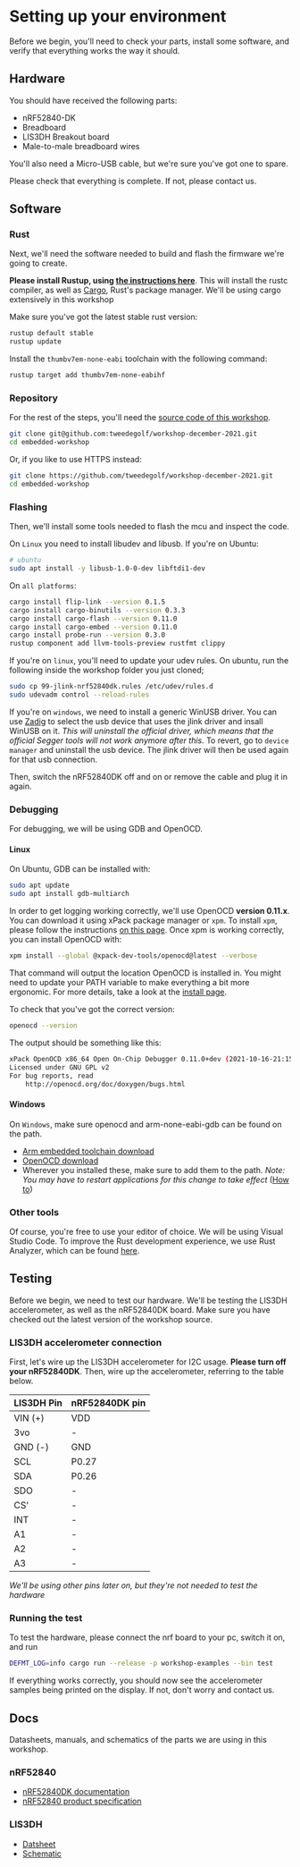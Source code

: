 <div class="read">

# Setting up your environment
Before we begin, you'll need to check your parts, install some software, and verify that everything works the way it should.
## Hardware
You should have received the following parts:

- nRF52840-DK
- Breadboard
- LIS3DH Breakout board
- Male-to-male breadboard wires

You'll also need a Micro-USB cable, but we're sure you've got one to spare.

Please check that everything is complete. If not, please contact us.

## Software

### Rust

Next, we'll need the software needed to build and flash the firmware we're going to create.

**Please install Rustup, using [the instructions here](https://rustup.rs/)**. This will install the rustc compiler, as well as [Cargo](https://doc.rust-lang.org/cargo/), Rust's package manager. We'll be using cargo extensively in this workshop

Make sure you've got the latest stable rust version:
```bash
rustup default stable
rustup update
```

Install the `thumbv7em-none-eabi` toolchain with the following command:
```bash
rustup target add thumbv7em-none-eabihf
```

### Repository

For the rest of the steps, you'll need the [source code of this workshop](https://github.com/tweedegolf/workshop-december-2021/).

```bash
git clone git@github.com:tweedegolf/workshop-december-2021.git
cd embedded-workshop
```
Or, if you like to use HTTPS instead:
```bash
git clone https://github.com/tweedegolf/workshop-december-2021.git
cd embedded-workshop
```

### Flashing

Then, we'll install some tools needed to flash the mcu and inspect the code.

On `Linux` you need to install libudev and libusb. If you're on Ubuntu:
```bash
# ubuntu
sudo apt install -y libusb-1.0-0-dev libftdi1-dev
```

On `all platforms`:
```bash
cargo install flip-link --version 0.1.5
cargo install cargo-binutils --version 0.3.3
cargo install cargo-flash --version 0.11.0
cargo install cargo-embed --version 0.11.0
cargo install probe-run --version 0.3.0
rustup component add llvm-tools-preview rustfmt clippy
```

If you're on `linux`, you'll need to update your udev rules.
On ubuntu, run the following inside the workshop folder you just cloned;

```bash
sudo cp 99-jlink-nrf52840dk.rules /etc/udev/rules.d
sudo udevadm control --reload-rules
```

If you're on `windows`, we need to install a generic WinUSB driver. You can use [Zadig](https://zadig.akeo.ie/) to select the usb device that uses the jlink driver and insall WinUSB on it. 
*This will uninstall the official driver, which means that the official Segger tools will not work anymore after this.* To revert, go to `device manager` and uninstall the usb device. The jlink driver will then be used again for that usb connection.

Then, switch the nRF52840DK off and on or remove the cable and plug it in again.

### Debugging

For debugging, we will be using GDB and OpenOCD.

#### Linux
On Ubuntu, GDB can be installed with:
```bash
sudo apt update
sudo apt install gdb-multiarch
```

In order to get logging working correctly, we'll use OpenOCD **version 0.11.x**. You can download it using xPack package manager or `xpm`. To install `xpm`, please follow the instructions [on this page](https://xpack.github.io/xpm/install/#). Once xpm is working correctly, you can install OpenOCD with:

```bash
xpm install --global @xpack-dev-tools/openocd@latest --verbose
```
That command will output the location OpenOCD is installed in. You might need to update your PATH variable to make everything a bit more ergonomic.
For more details, take a look at the [install page](https://xpack.github.io/openocd/install/).

To check that you've got the correct version:
```bash
openocd --version
```

The output should be something like this:
```bash
xPack OpenOCD x86_64 Open On-Chip Debugger 0.11.0+dev (2021-10-16-21:15)
Licensed under GNU GPL v2
For bug reports, read
	http://openocd.org/doc/doxygen/bugs.html
```

#### Windows

On `Windows`, make sure openocd and arm-none-eabi-gdb can be found on the path.
- [Arm embedded toolchain download](https://developer.arm.com/tools-and-software/open-source-software/developer-tools/gnu-toolchain/gnu-rm/downloads)
- [OpenOCD download](https://github.com/xpack-dev-tools/openocd-xpack/releases)
- Wherever you installed these, make sure to add them to the path. *Note: You may have to restart applications for this change to take effect* ([How to](https://www.architectryan.com/2018/03/17/add-to-the-path-on-windows-10/))


### Other tools
Of course, you're free to use your editor of choice. We will be using Visual Studio Code. To improve the Rust development experience, we use Rust Analyzer, which can be found [here](https://github.com/rust-analyzer/rust-analyzer).


## Testing
Before we begin, we need to test our hardware. We'll be testing the LIS3DH accelerometer, as well as the nRF52840DK board. Make sure you have checked out the latest version of the workshop source.

### LIS3DH accelerometer connection
First, let's wire up the LIS3DH accelerometer for I2C usage. 
**Please turn off your nRF52840DK**. Then, wire up the accelerometer, referring to the table below.

| LIS3DH Pin | nRF52840DK pin |
|------------|----------------|
| VIN (+)    | VDD            |
| 3vo        | -              |
| GND (-)    | GND            |
| SCL        | P0.27          |
| SDA        | P0.26          |
| SDO        | -              |
| CS'        | -              |
| INT        | -              |
| A1         | -              |
| A2         | -              |
| A3         | -              |

*We'll be using other pins later on, but they're not needed to test the hardware*

### Running the test

To test the hardware, please connect the nrf board to your pc, switch it on, and run
```bash
DEFMT_LOG=info cargo run --release -p workshop-examples --bin test
```

If everything works correctly, you should now see the accelerometer samples being printed on the display. If not, don't worry and contact us.

## Docs
Datasheets, manuals, and schematics of the parts we are using in this workshop.
### nRF52840
- [nRF52840DK documentation](https://infocenter.nordicsemi.com/topic/ug_nrf52840_dk/UG/dk/intro.html)
- [nRF52840 product specification](https://infocenter.nordicsemi.com/pdf/nRF52840_PS_v1.2.pdf)

### LIS3DH
- [Datsheet](https://cdn-learn.adafruit.com/assets/assets/000/085/846/original/lis3dh.pdf?1576396666)
- [Schematic](https://cdn-learn.adafruit.com/assets/assets/000/028/587/original/sensors_sch.png?1447888851)
</div>

